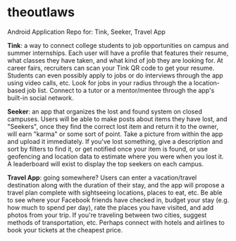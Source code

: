 # theoutlaws
Android Application Repo for:
  Tink,
  Seeker,
  Travel App

**Tink**: a way to connect college students to job opportunities on campus and summer internships. Each user will have a profile that features their resume, what classes they have taken, and what kind of job they are looking for. At career fairs, recruiters can scan your Tink QR code to get your resume. Students can even possibly apply to jobs or do interviews through the app using video calls, etc. Look for jobs in your radius through the a location-based job list. Connect to a tutor or a mentor/mentee through the app's built-in social network.

**Seeker**: an app that organizes the lost and found system on closed campuses. Users will be able to make posts about items they have lost, and "Seekers", once they find the correct lost item and return it to the owner, will earn "karma" or some sort of point. Take a picture from within the app and upload it immediately. If you've lost something, give a description and sort by filters to find it, or get notified once your item is found, or use geofencing and location data to estimate where you were when you lost it. A leaderboard will exist to display the top seekers on each campus.

**Travel App**: going somewhere? Users can enter a vacation/travel destination along with the duration of their stay, and the app will propose a travel plan complete with sightseeing locations, places to eat, etc. Be able to see where your Facebook friends have checked in, budget your stay (e.g. how much to spend per day), rate the places you have visited, and add photos from your trip. If you're traveling between two cities, suggest methods of transportation, etc. Perhaps connect with hotels and airlines to book your tickets at the cheapest price.
